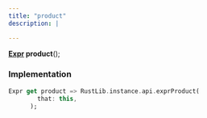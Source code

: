 ```yaml
---
title: "product"
description: |

---
```

<span class="dart-code"><strong>[Expr] product</strong>();</span>


### Implementation
```dart
Expr get product => RustLib.instance.api.exprProduct(
        that: this,
      );
```

[Expr]: /reference/classes/expr